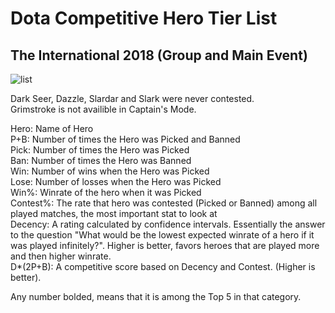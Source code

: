 # Dota Competitive Hero Tier List

## The International 2018 (Group and Main Event)
![list](https://cdn.discordapp.com/attachments/296148162975105049/483821146190512131/unknown.png)

Dark Seer, Dazzle, Slardar and Slark were never contested.  
Grimstroke is not availible in Captain's Mode.

Hero: Name of Hero  
P+B: Number of times the Hero was Picked and Banned  
Pick: Number of times the Hero was Picked  
Ban: Number of times the Hero was Banned  
Win: Number of wins when the Hero was Picked  
Lose: Number of losses when the Hero was Picked  
Win%: Winrate of the hero when it was Picked  
Contest%: The rate that hero was contested (Picked or Banned) among all played matches, the most important stat to look at  
Decency: A rating calculated by confidence intervals. Essentially the answer to the question "What would be the lowest expected winrate of a hero if it was played infinitely?". Higher is better, favors heroes that are played more and then higher winrate.  
D*(2P+B): A competitive score based on Decency and Contest. (Higher is better).  

Any number bolded, means that it is among the Top 5 in that category.

